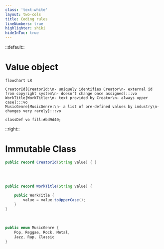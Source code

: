 ```yaml
---
class: 'text-white'
layout: two-cols
title: Coding rules
lineNumbers: true
highlighter: shiki
hideInToc: true
---
```


::default::

# Value object


```mermaid
flowchart LR 

CreatorId[CreatorId:\n- uniquely identifies Creator\n- external id from copyright system\n- doesn't change once assigned]:::vo
WorkTitle[WorkTitle:\n- text provided by Creator\n- always upper case]:::vo
MusicGenre[MusicGenre:\n- a list of pre-defined values by industry\n- changes very rarely]:::vo

classDef vo fill:#bd9d40;
```


::right::

<div v-click="1">

# Immutable Class

```java {all}
public record CreatorId(String value) { }
```
<br/>
<br/>

```java {all}
public record WorkTitle(String value) {

    public WorkTitle {
        value = value.toUpperCase();
    }
}
```
<br />

```java {all}
public enum MusicGenre {
    Pop, Reggae, Rock, Metal, 
    Jazz, Rap, Classic
}
```

</div>


<CurrentPage />

